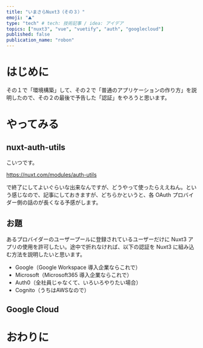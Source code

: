 ```yaml
---
title: "いまさらNuxt3（その３）"
emoji: "⛰"
type: "tech" # tech: 技術記事 / idea: アイデア
topics: ["nuxt3", "vue", "vuetify", "auth", "googlecloud"]
published: false
publication_name: "robon"
---
```


# はじめに
その１で「環境構築」して、その２で「普通のアプリケーションの作り方」を説明したので、その２の最後で予告した「認証」をやろうと思います。

# やってみる
## nuxt-auth-utils
こいつです。

https://nuxt.com/modules/auth-utils

で終了にしてよいぐらいな出来なんですが、どうやって使ったらええねん。という感じなので、記事にしておきますが、どちらかというと、各 OAuth プロバイダー側の話のが長くなる予感がします。

## お題
あるプロバイダーのユーザープールに登録されているユーザーだけに Nuxt3 アプリの使用を許可したい。途中で折れなければ、以下の認証を Nuxt3 に組み込む方法を説明したいと思います。
- Google（Google Workspace 導入企業ならこれで）
- Microsoft（Microsoft365 導入企業ならこれで）
- Auth0（全社員じゃなくて、いろいろやりたい場合）
- Cognito（うちはAWSなので）

## Google Cloud


# おわりに